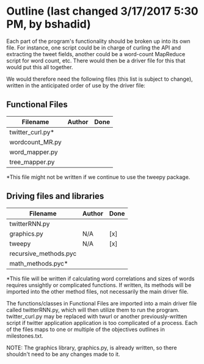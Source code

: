 Outline (last changed 3/17/2017 5:30 PM, by bshadid)
=========

Each part of the program's functionality should be broken up into its own file.
For instance, one script could be in charge of curling the API and extracting
the tweet fields, another could be a word-count MapReduce script for word
count, etc. There would then be a driver file for this that would put this all
together.

We would therefore need the following files (this list is subject to change),
written in the anticipated order of use by the driver file:

## Functional Files

|      Filename       |   Author   | Done |
|---------------------|------------|------|
| twitter_curl.py\*    |            |      |
| wordcount_MR.py     |            |      |
| word_mapper.py      |            |      |
| tree_mapper.py      |            |      |

*This file might not be written if we continue to use the tweepy package.

## Driving files and libraries

|       Filename        |    Author    | Done |
|-----------------------|--------------|------|
| twitterRNN.py         |              |      |
| graphics.py           | N/A          | [x]  |
| tweepy                | N/A          | [x]  |
| recursive_methods.pyc |              |      |
| math_methods.pyc\*     |              |      |


*This file will be written if calculating word correlations and sizes of words
requires unsightly or complicated functions. If written, its methods will be 
imported into the other method files, not necessarily the main driver file.

The functions/classes in Functional Files are imported into a main driver file
called twitterRNN.py, which will then utilize them to run the program.
twitter_curl.py may be replaced with twurl or another previously-written script
if twitter application application is too complicated of a process. Each of the
files maps to one or multiple of the objectives outlines in milestones.txt.


NOTE: The graphics library, graphics.py, is already written, so there shouldn't need
to be any changes made to it.
